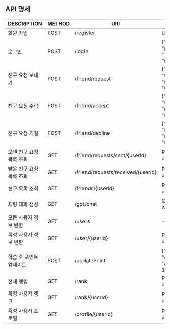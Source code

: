 ## API 명세

| DESCRIPTION | METHOD | URI | REQUEST | RESPONSE |
| --- | --- | --- | --- | --- |
| 회원 가입 | POST | /register | User 객체 | User 객체 |
| 로그인 | POST | /login | {"id": "testid", "password": "1234", “name”:”testname”} | Map<String, Object> |
| 친구 요청 보내기 | POST | /friend/request | {"senderId": "test1", "receiverId": "test2"} | ResponseEntity |
| 친구 요청 수락 | POST | /friend/accept | {"senderId": "test1", "receiverId": "test2"} | ResponseEntity |
| 친구 요청 거절 | POST | /friend/decline | {"senderId": "test1", "receiverId": "test2"} | ResponseEntity |
| 보낸 친구 요청 목록 조회 | GET | /friend/requests/sent/{userId} | Path variable: userId | List<FriendRequest> |
| 받은 친구 요청 목록 조회 | GET | /friend/requests/received/{userId} | Path variable: userId | List<FriendRequest> |
| 친구 목록 조회 | GET | /friends/{userId} | Path variable: userId | List<Friend> |
| 채팅 대화 생성 | GET | /gpt/chat | Query parameter: words (List<String>) | String (생성된 문장) |
| 모든 사용자 정보 반환 | GET | /users | - | List<User> |
| 특정 사용자 정보 반환 | GET | /user/{userId} | Path variable: userId | User 객체 |
| 학습 후 포인트 업데이트 | POST | /updatePoint | {"userId": "test1", "category": "animal", "point": 10} | List<PointRecord>|
| 전체 랭킹 | GET | /rank | Path variable: userId | List<Point> |
| 특정 사용자 랭크 | GET | /rank/{userId} | Path variable: userId | Int |
| 특정 사용자 프로필 | GET | /profile/{userId} | Path variable: userId | UserProfile 객체 |
